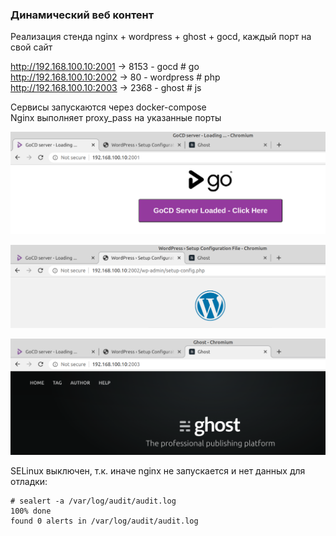 ### Динамический веб контент

Реализация стенда nginx + wordpress + ghost + gocd, каждый порт на свой сайт

http://192.168.100.10:2001 -> 8153 - gocd # go  
http://192.168.100.10:2002 -> 80 - wordpress # php  
http://192.168.100.10:2003 -> 2368 - ghost # js

Сервисы запускаются через docker-compose  
Nginx выполняет proxy_pass на указанные порты

![](img/web1.png)

![](img/web2.png)

![](img/web3.png)

SELinux выключен, т.к. иначе nginx не запускается и нет данных для отладки:
```
# sealert -a /var/log/audit/audit.log
100% done
found 0 alerts in /var/log/audit/audit.log
```
